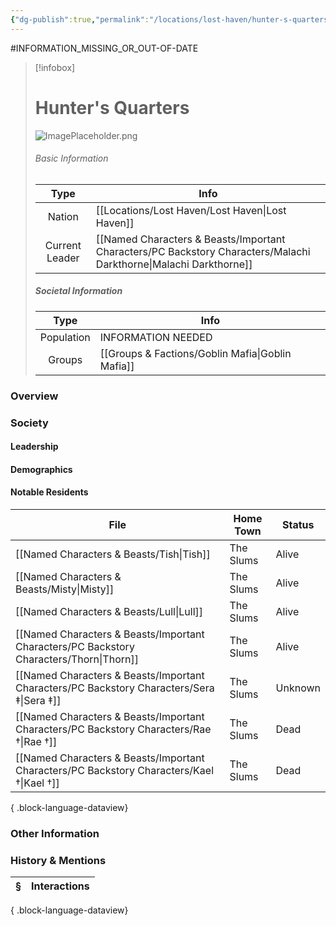 ```yaml
---
{"dg-publish":true,"permalink":"/locations/lost-haven/hunter-s-quarters/","tags":["Discovered"],"updated":"2025-08-11T11:53:31.741+01:00"}
---
```


#INFORMATION_MISSING_OR_OUT-OF-DATE 

> [!infobox]
> 
> # Hunter's Quarters
> ![ImagePlaceholder.png](/img/user/Admin/Attachments/ImagePlaceholder.png)
> ###### Basic Information
> 
>  Type | Info |
> :----: | --- |
> Nation | [[Locations/Lost Haven/Lost Haven\|Lost Haven]] |
>  Current Leader | [[Named Characters & Beasts/Important Characters/PC Backstory Characters/Malachi Darkthorne\|Malachi Darkthorne]] |
>  ##### Societal Information
>  Type | Info |
> :----: | --- |
> Population | INFORMATION NEEDED |
> Groups | [[Groups & Factions/Goblin Mafia\|Goblin Mafia]] |

### Overview

### Society
#### Leadership

#### Demographics

#### Notable Residents
| File                                                                                         | Home Town | Status  |
| -------------------------------------------------------------------------------------------- | --------- | ------- |
| [[Named Characters & Beasts/Tish\|Tish]]                                                  | The Slums | Alive   |
| [[Named Characters & Beasts/Misty\|Misty]]                                                | The Slums | Alive   |
| [[Named Characters & Beasts/Lull\|Lull]]                                                  | The Slums | Alive   |
| [[Named Characters & Beasts/Important Characters/PC Backstory Characters/Thorn\|Thorn]]   | The Slums | Alive   |
| [[Named Characters & Beasts/Important Characters/PC Backstory Characters/Sera ‡\|Sera ‡]] | The Slums | Unknown |
| [[Named Characters & Beasts/Important Characters/PC Backstory Characters/Rae †\|Rae †]]   | The Slums | Dead    |
| [[Named Characters & Beasts/Important Characters/PC Backstory Characters/Kael †\|Kael †]] | The Slums | Dead    |

{ .block-language-dataview}

### Other Information

### History & Mentions
| § | Interactions |
| - | ------------ |

{ .block-language-dataview}